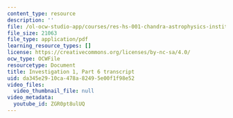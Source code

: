 ```yaml
---
content_type: resource
description: ''
file: /ol-ocw-studio-app/courses/res-hs-001-chandra-astrophysics-institute/ZGR0pt8ulUQ_transcript.pdf
file_size: 21063
file_type: application/pdf
learning_resource_types: []
license: https://creativecommons.org/licenses/by-nc-sa/4.0/
ocw_type: OCWFile
resourcetype: Document
title: Investigation 1, Part 6 transcript
uid: da345e29-10ca-478a-8249-5e00f1f98e52
video_files:
  video_thumbnail_file: null
video_metadata:
  youtube_id: ZGR0pt8ulUQ
---
```

